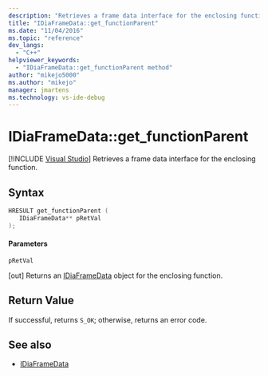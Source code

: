 ```yaml
---
description: "Retrieves a frame data interface for the enclosing function."
title: "IDiaFrameData::get_functionParent"
ms.date: "11/04/2016"
ms.topic: "reference"
dev_langs:
  - "C++"
helpviewer_keywords:
  - "IDiaFrameData::get_functionParent method"
author: "mikejo5000"
ms.author: "mikejo"
manager: jmartens
ms.technology: vs-ide-debug
---
```

# IDiaFrameData::get_functionParent

 [!INCLUDE [Visual Studio](~/includes/applies-to-version/vs-windows-only.md)]
Retrieves a frame data interface for the enclosing function.

## Syntax

```C++
HRESULT get_functionParent ( 
   IDiaFrameData** pRetVal
);
```

#### Parameters
 `pRetVal`

[out] Returns an [IDiaFrameData](../../debugger/debug-interface-access/idiaframedata.md) object for the enclosing function.

## Return Value
 If successful, returns `S_OK`; otherwise, returns an error code.

## See also
- [IDiaFrameData](../../debugger/debug-interface-access/idiaframedata.md)
